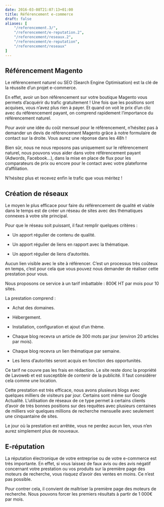 ```yaml
---
date: 2016-03-08T21:07:13+01:00
title: Référencement e-commerce
draft: false
aliases: [
    "/referencement.3/",
    "/referencement/e-reputation.2",
    "/referencement/reseaux.2",
    "/referencement/e-reputation",
    "/referencement/reseaux"
]
---
```

## Référencement Magento

Le référencement naturel ou SEO (Search Engine Optimisation) est la clé de la réussite d’un projet e-commerce.

En effet, avoir un bon référencement sur votre boutique Magento vous permets d’acquérir du trafic gratuitement ! Une fois que les positions sont acquises, vous n’avez plus rien à payer. Et quand on voit le prix d’un clic avec du référencement payant, on comprend rapidement l’importance du référencement naturel.

Pour avoir une idée du coût mensuel pour le référencement, n’hésitez pas à demander un devis de référencement Magento grâce à notre formulaire de contact sur la droite. Vous aurez une réponse dans les 48h !

Bien sûr, nous ne nous reposons pas uniquement sur le référencement naturel, nous pouvons vous aider dans votre référencement payant (Adwords, Facebook…), dans la mise en place de flux pour les comparateurs de prix ou encore pour le contact avec votre plateforme d’affiliation.

N’hésitez plus et recevez enfin le trafic que vous méritez !

## Création de réseaux

Le moyen le plus efficace pour faire du référencement de qualité et viable dans le temps est de créer un réseau de sites avec des thématiques connexes à votre site principal.

Pour que le réseau soit puissant, il faut remplir quelques critères :

- Un apport régulier de contenu de qualité.

- Un apport régulier de liens en rapport avec la thématique.

- Un apport régulier de liens d’autorités.

Aucun lien visible avec le site à référencer.
C’est un processus très coûteux en temps, c’est pour cela que vous pouvez nous demander de réaliser cette prestation pour vous.

Nous proposons ce service à un tarif imbattable : 800€ HT par mois pour 10 sites.

La prestation comprend :

- Achat des domaines.

- Hébergement.

- Installation, configuration et ajout d’un thème.

- Chaque blog recevra un article de 300 mots par jour (environ 20 articles par mois).

- Chaque blog recevra un lien thématique par semaine.

- Les liens d’autorités seront acquis en fonction des opportunités.

Ce tarif ne couvre pas les frais en rédaction. Le site reste donc la propriété de Lavoweb et est susceptible de contenir de la publicité. Il faut considérer cela comme une location.

Cette prestation est très efficace, nous avons plusieurs blogs avec quelques milliers de visiteurs par jour. Certains sont même sur Google Actualité. L’utilisation de réseaux de ce type permet à certains clients d’avoir de très bonnes positions sur des requêtes avec plusieurs centaines de milliers voir quelques millions de recherche mensuelle avec seulement une cinquantaine de sites.

Le jour où la prestation est arrêtée, vous ne perdez aucun lien, vous n’en aurez simplement plus de nouveaux.

## E-réputation

La réputation électronique de votre entreprise ou de votre e-commerce est très importante. En effet, si vous laissez de faux avis ou des avis négatif concernant votre prestation ou vos produits sur la première page des moteurs de recherche, vous risquez d’avoir des ventes en moins. Ce n’est pas possible.

Pour contrer cela, il convient de maîtriser la première page des moteurs de recherche. Nous pouvons forcer les premiers résultats à partir de 1 000€ par mois.